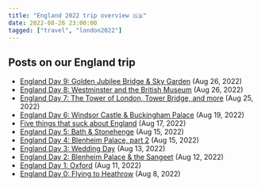 ```yaml
---
title: "England 2022 trip overview 🇬🇧"
date: 2022-08-26 23:00:00
tagged: ["travel", "london2022"]
---
```


<style>
footer {
display:none;
}
</style>

## Posts on our England trip

- [England Day 9: Golden Jubilee Bridge & Sky Garden](/posts/england/day9__sky-garden) (Aug 26, 2022)
- [England Day 8: Westminster and the British Museum](/posts/england/day8__westminster-british-museum) (Aug 26, 2022)
- [England Day 7: The Tower of London, Tower Bridge, and more](/posts/england/day7__tower-london-tower-bridge) (Aug 25, 2022)
- [England Day 6: Windsor Castle & Buckingham Palace](/posts/england/day6__windsor-buckingham) (Aug 19, 2022)
- [Five things that suck about England](/posts/england/five-things-that-suck-about-england) (Aug 17, 2022)
- [England Day 5: Bath & Stonehenge](/posts/england/day5__bath-stonehenge) (Aug 15, 2022)
- [England Day 4: Blenheim Palace, part 2](/posts/england/day4__blenheim-part-two) (Aug 15, 2022)
- [England Day 3: Wedding Day](/posts/england/day3__wedding-day) (Aug 13, 2022)
- [England Day 2: Blenheim Palace & the Sangeet](/posts/england/day2__blenheim-palace-sangeet) (Aug 12, 2022)
- [England Day 1: Oxford](/posts/england/day1__oxford) (Aug 11, 2022)
- [England Day 0: Flying to Heathrow](/posts/england/day0__flying-to-heathrow) (Aug 8, 2022)

